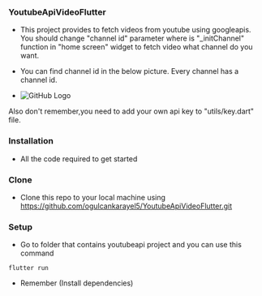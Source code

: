 ### YoutubeApiVideoFlutter

- This project provides to fetch videos from youtube using googleapis. You should change "channel id" parameter where is "_initChannel" function in "home screen" widget to fetch video what channel do you want.

- You can find channel id in the below picture. Every channel has a channel id.
- ![GitHub Logo](lib/images/Adsız.png)


Also don't remember,you need to add your own api key to "utils/key.dart" file.
### Installation

- All the code required to get started

### Clone

- Clone this repo to your local machine using 	https://github.com/ogulcankarayel5/YoutubeApiVideoFlutter.git

### Setup

 - Go to folder that contains youtubeapi project and you can use this command
 
 `flutter run`
 
 - Remember (Install dependencies)

